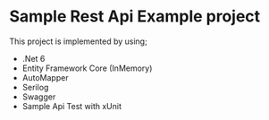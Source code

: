 # Sample Rest Api Example project
This project is implemented by using;
- .Net 6
- Entity Framework Core (InMemory)
- AutoMapper
- Serilog
- Swagger
- Sample Api Test with xUnit
